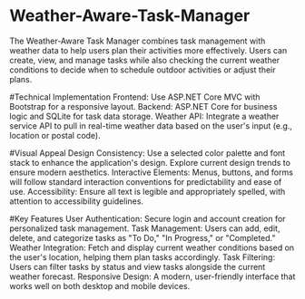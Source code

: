 # Weather-Aware-Task-Manager
The Weather-Aware Task Manager combines task management with weather data to help users plan their activities more effectively. Users can create, view, and manage tasks while also checking the current weather conditions to decide when to schedule outdoor activities or adjust their plans.

#Technical Implementation
Frontend: Use ASP.NET Core MVC with Bootstrap for a responsive layout.
Backend: ASP.NET Core for business logic and SQLite for task data storage.
Weather API: Integrate a weather service API to pull in real-time weather data based on the user's input (e.g., location or postal code).

#Visual Appeal
Design Consistency: Use a selected color palette and font stack to enhance the application's design. Explore current design trends to ensure modern aesthetics.
Interactive Elements: Menus, buttons, and forms will follow standard interaction conventions for predictability and ease of use.
Accessibility: Ensure all text is legible and appropriately spelled, with attention to accessibility guidelines.

#Key Features
User Authentication: Secure login and account creation for personalized task management.
Task Management: Users can add, edit, delete, and categorize tasks as "To Do," "In Progress," or "Completed."
Weather Integration: Fetch and display current weather conditions based on the user's location, helping them plan tasks accordingly.
Task Filtering: Users can filter tasks by status and view tasks alongside the current weather forecast.
Responsive Design: A modern, user-friendly interface that works well on both desktop and mobile devices.

